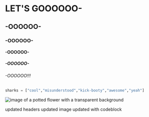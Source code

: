 # LET'S GOOOOOO-
## -OOOOOO-
### -OOOOOO-
#### -OOOOOO-
##### -OOOOOO-
###### -OOOOOO!!!

``` python
sharks = ["cool","misunderstood","kick-booty","awesome","yeah"]
```

![image of a potted flower with a transparent background](https://cdn.pixabay.com/photo/2015/12/16/19/16/png-1096410_1280.png)

updated headers
updated image
updated with codeblock
